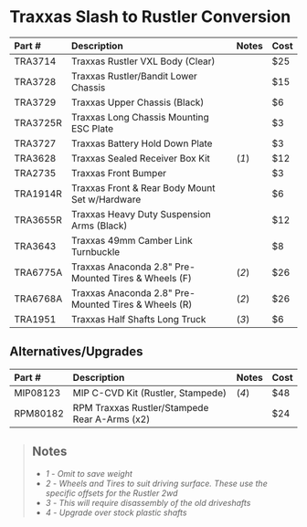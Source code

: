 # Traxxas Slash to Rustler Conversion

| Part #   | Description                                          | Notes | Cost |
| :------- | :--------------------------------------------------- | :---- | :--- |
| TRA3714  | Traxxas Rustler VXL Body (Clear)                     |       | $25  |
| TRA3728  | Traxxas Rustler/Bandit Lower Chassis                 |       | $15  |
| TRA3729  | Traxxas Upper Chassis (Black)                        |       | $6   |
| TRA3725R | Traxxas Long Chassis Mounting ESC Plate              |       | $3   |
| TRA3727  | Traxxas Battery Hold Down Plate                      |       | $3   |
| TRA3628  | Traxxas Sealed Receiver Box Kit                      | (_1_) | $12  |
| TRA2735  | Traxxas Front Bumper                                 |       | $3   |
| TRA1914R | Traxxas Front & Rear Body Mount Set w/Hardware       |       | $6   |
| TRA3655R | Traxxas Heavy Duty Suspension Arms (Black)           |       | $12  |
| TRA3643  | Traxxas 49mm Camber Link Turnbuckle                  |       | $8   |
| TRA6775A | Traxxas Anaconda 2.8" Pre-Mounted Tires & Wheels (F) | (_2_) | $26  |
| TRA6768A | Traxxas Anaconda 2.8" Pre-Mounted Tires & Wheels (R) | (_2_) | $26  |
| TRA1951  | Traxxas Half Shafts Long Truck                       | (_3_) | $6   |

## Alternatives/Upgrades

| Part #   | Description                                   | Notes | Cost |
| :------- | :-------------------------------------------- | :---- | :--- |
| MIP08123 | MIP C-CVD Kit (Rustler, Stampede)             | (_4_) | $48  |
| RPM80182 | RPM Traxxas Rustler/Stampede Rear A-Arms (x2) |       | $24  |

> ## Notes
>
> -   _1_ - _Omit to save weight_
> -   _2_ - _Wheels and Tires to suit driving surface. These use the specific offsets for the Rustler 2wd_
> -   _3_ - _This will require disassembly of the old driveshafts_
> -   _4_ - _Upgrade over stock plastic shafts_
